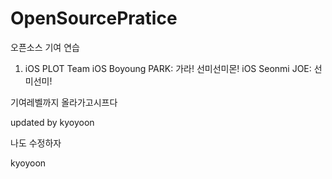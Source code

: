 # OpenSourcePratice
오픈소스 기여 연습


1. iOS PLOT Team
iOS Boyoung PARK: 가라! 선미선미몬!
iOS Seonmi JOE: 선미선미!

기여레벨까지 올라가고시프다




updated by kyoyoon


나도 수정하자


kyoyoon


